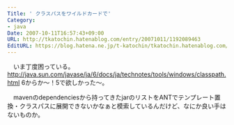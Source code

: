 ```yaml
---
Title: ' クラスパスをワイルドカードで'
Category:
- java
Date: 2007-10-11T16:57:43+09:00
URL: http://tkatochin.hatenablog.com/entry/20071011/1192089463
EditURL: https://blog.hatena.ne.jp/t-katochin/tkatochin.hatenablog.com/atom/entry/6653586347154755136
---
```


　いま丁度困っている。
　http://java.sun.com/javase/ja/6/docs/ja/technotes/tools/windows/classpath.html
6からか〜！5で欲しかった〜。

　mavenのdependenciesから持ってきたjarのリストをANTでテンプレート置換・クラスパスに展開できないかなぁと模索しているんだけど、なにか良い手はないものか。
